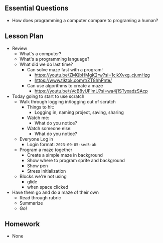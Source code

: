 ## Essential Questions

- How does programming a computer compare to programing a human?

## Lesson Plan

- Review
    - What's a computer?
    - What's a programming language?
    - What did we do last time?
        - Can solve maze fast with a program!
            - https://youtu.be/ZMQbHMgK2rw?si=1cjkXvxg_cjumHzg
            - https://www.tiktok.com/t/ZT8hhPnte/
        - Can use algorithms to create a maze
            - https://youtu.be/sVcB8vUFlmU?si=wa4j1STyxadzSAcp
- Today going to start to use scratch
    - Walk through logging in/logging out of scratch
        - Things to hit:
            - Logging in, naming project, saving, sharing
        - Watch me:
            - What do you notice?
        - Watch someone else:
            - What do you notice?
    - Everyone Log in
        - Login format: `2023-09-05-sec5-ab`
    - Program a maze together
        - Create a simple maze in background
        - Show where to program sprite and background
        - Show pen
        - Stress initialization
    - Blocks we're not using
        - glide
        - when space clicked
- Have them go and do a maze of their own
    - Read through rubric
    - Summarize
    - Go!

## Homework

- None
